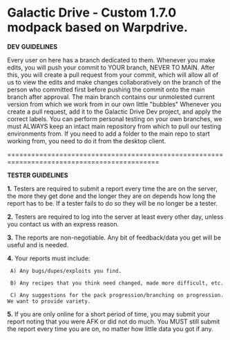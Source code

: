 # Galactic Drive - Custom 1.7.0 modpack based on Warpdrive.
**DEV GUIDELINES**

Every user on here has a branch dedicated to them. Whenever you make edits, you will push your commit to YOUR branch, NEVER TO MAIN. After this, you will create a pull request from your commit, which will allow all of us to view the edits and make changes collaboratively on the branch of the person who committed first before pushing the commit onto the main branch after approval. The main branch contains our unmolested current version from which we work from in our own little "bubbles" Whenever you create a pull request, add it to the Galactic Drive Dev project, and apply the correct labels. You can perform personal testing on your own branches, we must ALWAYS keep an intact main repository from which to pull our testing environments from. If you need to add a folder to the main repo to start working from, you need to do it from the desktop client.

============================================================================================

**TESTER GUIDELINES**

**1.** Testers are required to submit a report every time the are on the server, the more they get done and the longer they are on depends how long the report has to be. If a tester fails to do so they will be no longer be a tester.

**2.** Testers are required to log into the server at least every other day, unless you contact us with an express reason.

**3.** The reports are non-negotiable. Any bit of feedback/data you get will be useful and is needed.

**4.** Your reports must include:

     A) Any bugs/dupes/exploits you find.
     
     B) Any recipes that you think need changed, made more difficult, etc.
     
     C) Any suggestions for the pack progression/branching on progression. We want to provide variety.

**5.** If you are only online for a short period of time, you may submit your report noting that you were AFK or did not do much. You MUST still submit the report every time you are on, no matter how little data you got if any.
